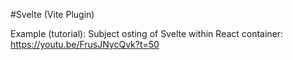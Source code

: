 #Svelte (Vite Plugin)

Example (tutorial): 
  Subject osting of Svelte within React container:
  https://youtu.be/FrusJNycQvk?t=50

